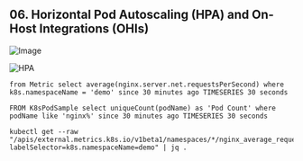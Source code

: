 ## 06. Horizontal Pod Autoscaling (HPA) and On-Host Integrations (OHIs)

![Image](https://docs.newrelic.com/550f34a8085779979e628c68bc885d1a/adapter-diagram.svg)

![HPA](https://p191.p3.n0.cdn.getcloudapp.com/items/llukoOQ7/32d5526f-83d3-49fd-8af4-81c2889f69ca.jpg?v=a2c0724fe96de61fd87c4955a6de0a53)


```
from Metric select average(nginx.server.net.requestsPerSecond) where k8s.namespaceName = 'demo' since 30 minutes ago TIMESERIES 30 seconds
```

```
FROM K8sPodSample select uniqueCount(podName) as 'Pod Count' where podName like 'nginx%' since 30 minutes ago TIMESERIES 30 seconds
```

```
kubectl get --raw "/apis/external.metrics.k8s.io/v1beta1/namespaces/*/nginx_average_requests?labelSelector=k8s.namespaceName=demo" | jq .
```